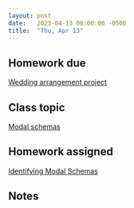 ```yaml
---
layout: post
date:   2023-04-13 00:00:00 -0500
title:  "Thu, Apr 13"
---
```


## Homework due

[Wedding arrangement project](https://gmuedu-my.sharepoint.com/:b:/g/personal/mlavengo_gmu_edu/ESezbpGaM1dKtrGedA-YX3cB0ebfepNG3qbbaLr_1sQhuA?e=ODFk9u)

## Class topic

[Modal schemas](https://viva.pressbooks.pub/openmusictheory/chapter/modal-schemas/)

## Homework assigned

[Identifying Modal Schemas](https://viva.pressbooks.pub/openmusictheory/chapter/modal-schemas/#assignments)

## Notes


